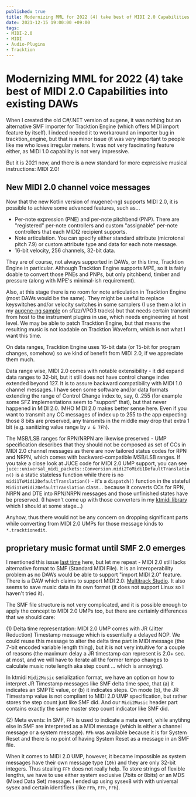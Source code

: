 ```yaml
---
published: true
title: Modernizing MML for 2022 (4) take best of MIDI 2.0 Capabilities into existing DAWs
date: 2021-12-15 19:00:00 +09:00
tags:
- MIDI-2.0
- MIDI
- Audio-Plugins
- Tracktion
---
```


# Modernizing MML for 2022 (4) take best of MIDI 2.0 Capabilities into existing DAWs

When I created the old C#/.NET version of augene, it was nothing but an alternative SMF importer for Tracktion Engine (which offers MIDI import feature by itself). I indeed needed it to workaround an importer bug in tracktion_engine, but that is a minor issue (it was very important to people like me who loves irregular meters. It was not very fascinating feature either, as MIDI 1.0 capability is not very impressive.

But it is 2021 now, and there is a new standard for more expressive musical instructions: MIDI 2.0!

## New MIDI 2.0 channel voice messages

Now that the new Kotlin version of mugene(-ng) supports MIDI 2.0, it is possible to achieve some advanced features, such as...

- Per-note expression (PNE) and per-note pitchbend (PNP). There are "registered" per-note controllers and custom "assignable" per-note controllers that each MIDI2 recipient supports.
- Note articulation. You can specify either standard attribute (microtonal pitch 7.9) or custom attribute type and data for each note message.
- 16-bit velocity, 256 channels, 32-bit data.

They are of course, not always supported in DAWs, or this time, Tracktion Engine in particular. Although Tracktion Engine supports MPE, so it is fairly doable to convert those PNEs and PNPs, but only pitchbend, timber and pressure (along with MPE's minimal-ish requirement).

Also, at this stage there is no room for note articulation in Tracktion Engine (most DAWs would be the same). They might be useful to replace keyswitches and/or velocity switches in some samplers (I use them a lot in my [augene-ng sample](https://github.com/atsushieno/augene-ng/blob/main/samples/mars/mars_sfizz1.mugene) on sfizz/VPO3 tracks) but that needs certain transmit from host to the instrument plugins in use, which needs engineering at host level. We may be able to patch Tracktion Engine, but that means the resulting music is not loadable on Tracktion Waveform, which is not what I want this time.

On data ranges, Tracktion Engine uses 16-bit data (or 15-bit for program changes, somehow) so we kind of benefit from MIDI 2.0, if we appreciate them much.

Data range wise, MIDI 2.0 comes with notable extensibility - it did expand data ranges to 32-bit, but it still does not have control change index extended beyond 127. It is to assure backward compatibility with MIDI 1.0 channel messages. I have seen some software and/or data formats extending the range of Control Change index to, say, 0..255 (for example some SFZ implementations seem to "support" that), but that never happened in MIDI 2.0. IMHO MIDI 2.0 makes better sense here. Even if you want to transmit any CC messages of index up to 255 to the app expecting those 8 bits are preserved, any transmits in the middle may drop that extra 1 bit (e.g. sanitizing value range by `v & 7Fh`).

The MSB/LSB ranges for RPN/NRPN are likewise preserved - UMP specification describes that they should not be composed as set of CCs in MIDI 2.0 channel messages as there are now tailored status codes for RPN and NRPN, which comes with backward-compatible MSB/LSB ranges. If you take a close look at JUCE code for MIDI 2.0 UMP support, you can see `juce::universal_midi_packets::Conversion.midi2ToMidi1DefaultTranslation()`  is a static stateless function while there is no `midi1ToMidi2DefaultTranslation()` - it's a `dispatch()` function in the stateful `Midi1ToMidi2DefaultTranslation` class... because it converts CCs for RPN, NRPN and DTE into RPN/NRPN messages and those unfinished states have be preserved. (I haven't come up with those converters in my [ktmidi library](https://github.com/atsushieno/ktmidi) which I should at some stage...)

Anyhow, thus there would not be any concern on dropping significant parts while converting from MIDI 2.0 UMPs for those message kinds to `*.tracktionedit`.

## proprietary music format until SMF 2.0 emerges

I mentioned this issue [last time](https://atsushieno.github.io/2021/05/18/ktmidi.html) here, but let me repeat - MIDI 2.0 still lacks alternative format to SMF (Standard MIDI File). It is an interoperability problem as no DAWs would be able to support "import MIDI 2.0" feature. There is a DAW which claims to support MIDI 2.0: [Multitrack Studio](https://www.multitrackstudio.com/). It also seems to save music data in its own format (it does not support Linux so I haven't tried it).

The SMF file structure is not very complicated, and it is possible enough to apply the concept to MIDI 2.0 UMPs too, but there are certainly differences that we should care:

(1) Delta time representation: MIDI 2.0 UMP comes with JR (Jitter Reduction) Timestamp message which is essentially a delayed NOP. We could reuse this message to alter the delta time part in MIDI message (the 7-bit encoded variable length thing), but it is not very intuitive for a couple of reasons (the maximum delay a JR timestamp can represent is 2.0+ sec. at most, and we will have to iterate all the former tempo changes to calculate music note length aka step count ... which is annoying).

In ktmidi `Midi2Music` serialization format, we have an option on how to interpret JR Timestamp messages like SMF delta time spec, that (a) it indicates an SMPTE value, or (b) it indicates steps. On mode (b), the JR Timestamp value is not compliant to MIDI 2.0 UMP specification, but rather stores the step count just like SMF did. And our `Midi2Music` header part contains exactly the same master step count indicator like SMF did.

(2) Meta events: In SMF, `FFh` is used to indicate a meta event, while anytihng else in SMF are interpreted as a MIDI message (which is either a channel message or a system message). `FFh` was available because it is for System Reset and there is no point of having System Reset as a message in an SMF file.

When it comes to MIDI 2.0 UMP, however, it became impossible as system messages have their own message type (`10h`) and they are only 32-bit integers. Thus stealing `FFh` does not really help. To store strings of flexible lengths, we have to use either system exclusive (7bits or 8bits) or an MDS (Mixed Data Set) message. I ended up using sysex8 with with universal sysex and certain identifiers (like `FFh`, `FFh`, `FFh`).
